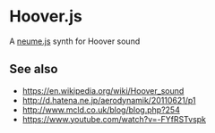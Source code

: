 # Hoover.js

A [neume.js](https://github.com/mohayonao/neume.js) synth for Hoover sound

## See also

- https://en.wikipedia.org/wiki/Hoover_sound
- http://d.hatena.ne.jp/aerodynamik/20110621/p1
- http://www.mcld.co.uk/blog/blog.php?254
- https://www.youtube.com/watch?v=-FYfRSTvspk
